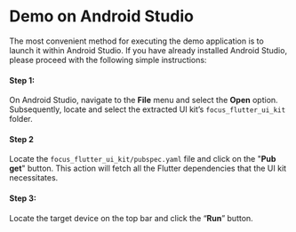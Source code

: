 # Demo on Android Studio

The most convenient method for executing the demo application is to launch it within Android Studio. If you have already installed Android Studio, please proceed with the following simple instructions:

#### Step 1:

On Android Studio, navigate to the **File** menu and select the **Open** option. Subsequently, locate and select the extracted UI kit’s `focus_flutter_ui_kit` folder.

#### Step 2

Locate the `focus_flutter_ui_kit/pubspec.yaml` file and click on the "**Pub get**" button. This action will fetch all the Flutter dependencies that the UI kit necessitates.

#### Step 3:

Locate the target device on the top bar and click the “**Run**” button.
